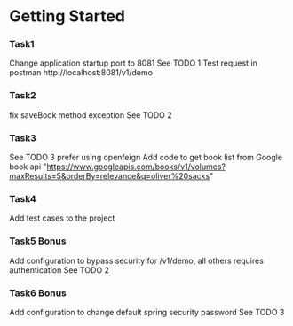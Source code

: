 # Getting Started

### Task1
Change application startup port to 8081
See TODO 1
Test request in postman
http://localhost:8081/v1/demo

### Task2
fix saveBook method exception
See TODO 2

### Task3
See TODO 3 prefer using openfeign
Add code to get book list from Google book api "https://www.googleapis.com/books/v1/volumes?maxResults=5&orderBy=relevance&q=oliver%20sacks"

### Task4
Add test cases to the project


### Task5 Bonus
Add configuration to bypass security for /v1/demo, all others requires authentication
See TODO 2

### Task6 Bonus
Add configuration to change default spring security password
See TODO 3